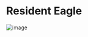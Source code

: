 # Resident Eagle

![image](https://github.com/pdep-utn-frd/2023-tpgame-representantes/assets/128098721/554cacc9-7041-411f-94e9-a22bbc4c3628)

